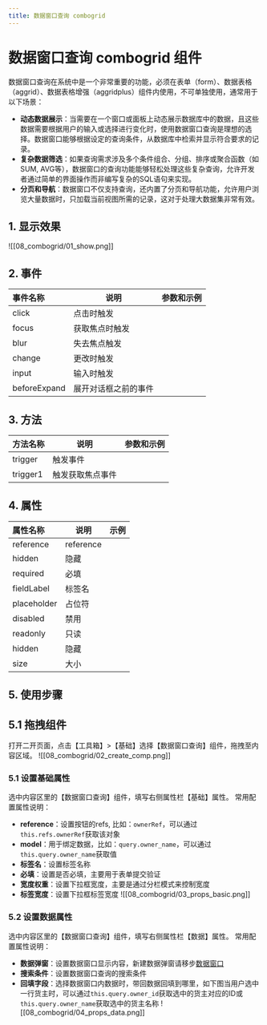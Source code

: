 ```yaml
---
title: 数据窗口查询 combogrid
---
```


# 数据窗口查询 combogrid 组件
数据窗口查询在系统中是一个非常重要的功能，必须在表单（form）、数据表格（aggrid）、数据表格增强（aggridplus）组件内使用，不可单独使用，通常用于以下场景：
- **动态数据展示**：当需要在一个窗口或面板上动态展示数据库中的数据，且这些数据需要根据用户的输入或选择进行变化时，使用数据窗口查询是理想的选择。数据窗口能够根据设定的查询条件，从数据库中检索并显示符合要求的记录。
- **复杂数据筛选**：如果查询需求涉及多个条件组合、分组、排序或聚合函数（如SUM, AVG等），数据窗口的查询功能能够轻松处理这些复杂查询，允许开发者通过简单的界面操作而非编写复杂的SQL语句来实现。
- **分页和导航**：数据窗口不仅支持查询，还内置了分页和导航功能，允许用户浏览大量数据时，只加载当前视图所需的记录，这对于处理大数据集非常有效。

## 1. 显示效果
![[08_combogrid/01_show.png]]

## 2. 事件
| 事件名称 | 说明      | 参数和示例                                |
|:-----|---------|--------------------------------------|
| click | 点击时触发 |                              |
| focus | 获取焦点时触发 |  |
| blur | 失去焦点触发 |  |
| change | 更改时触发 |  |
| input | 输入时触发 |  |
| beforeExpand | 展开对话框之前的事件 |  |

## 3. 方法
| 方法名称 | 说明      | 参数和示例                                |
|:-----|---------|--------------------------------------|
| trigger | 触发事件 |  |
| trigger1 | 触发获取焦点事件 |  |

## 4. 属性
| 属性名称 | 说明      | 示例                                   |
|:-----|---------|--------------------------------------|
| reference | reference |  |
| hidden | 隐藏 |  |
| required | 必填 |  |
| fieldLabel | 标签名 |  |
| placeholder | 占位符 |  |
| disabled | 禁用 |  |
| readonly | 只读 |  |
| hidden | 隐藏 |  |
| size | 大小 |  |

## 5. 使用步骤
## 5.1 拖拽组件
打开二开页面，点击【工具箱】>【基础】选择【数据窗口查询】组件，拖拽至内容区域。
![[08_combogrid/02_create_comp.png]]

### 5.1 设置基础属性
选中内容区里的【数据窗口查询】组件，填写右侧属性栏【基础】属性。
常用配置属性说明：
- **reference**：设置按钮的refs, 比如：`ownerRef`，可以通过`this.refs.ownerRef`获取该对象
- **model**：用于绑定数据，比如：`query.owner_name`，可以通过`this.query.owner_name`获取值
- **标签名**：设置标签名称
- **必填**：设置是否必填，主要用于表单提交验证
- **宽度权重**：设置下拉框宽度，主要是通过分栏模式来控制宽度
- **标签宽度**：设置下拉框标签宽度
![[08_combogrid/03_props_basic.png]]

### 5.2 设置数据属性
选中内容区里的【数据窗口查询】组件，填写右侧属性栏【数据】属性。
常用配置属性说明：
- **数据弹窗**：设置数据窗口显示内容，新建数据弹窗请移步[数据窗口](../05_widget/01_index.md)
- **搜索条件**：设置数据窗口查询的搜索条件
- **回填字段**：选择数据窗口内数据时，带回数据回填到哪里，如下图当用户选中一行货主时，可以通过`this.query.owner_id`获取选中的货主对应的ID或`this.query.owner_name`获取选中的货主名称
![[08_combogrid/04_props_data.png]]